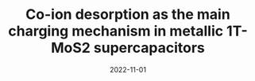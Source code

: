 ---
title: "Co-ion desorption as the main charging mechanism in metallic 1T-MoS2 supercapacitors"
collection: publications
permalink: /publication/2022-11-01-Co-ion-desorption-as-the-main-charging-mechanism-in-metallic-1T-MoS2-supercapacitors
date: 2022-11-01
venue: 'ACS Nano'
paperurl: 'http://dx.doi.org/10.1021/acsnano.2c07272'
citation: '<strong>Sheng Bi</strong>, Mathieu Salanne&quot;Co-ion desorption as the main charging mechanism in metallic 1T-MoS2 supercapacitors.&quot; ACS Nano, 2022.'
---